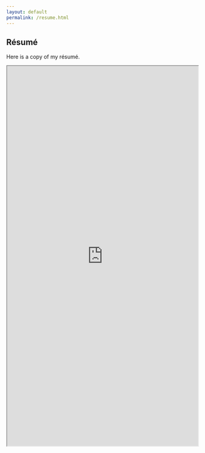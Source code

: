 ```yaml
---
layout: default
permalink: /resume.html
---
```


## Résumé

Here is a copy of my résumé.

<iframe src="https://docs.google.com/document/d/e/2PACX-1vR5B-M9stT4jtiKrV_i4e1ZJuaQZ9PTJUXmFbNmUU-AgHy-nP38dGJbgoxu9sTK-Ihk4oX7c43PJ85V/pub?embedded=true" width="100%" height="1000px"><iframe>
